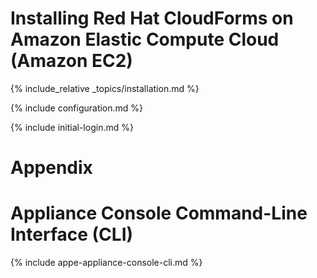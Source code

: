 ---
---

# Installing Red Hat CloudForms on Amazon Elastic Compute Cloud (Amazon EC2)

{% include_relative _topics/installation.md %}

{% include configuration.md %}

{% include initial-login.md %}

# Appendix

# Appliance Console Command-Line Interface (CLI)

{% include appe-appliance-console-cli.md %}
